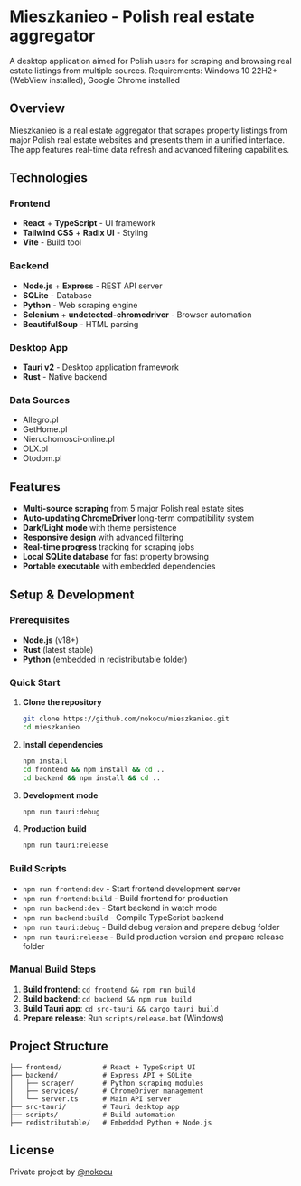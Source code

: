 # Mieszkanieo - Polish real estate aggregator
A desktop application aimed for Polish users for scraping and browsing real estate listings from multiple sources.
Requirements: Windows 10 22H2+ (WebView installed), Google Chrome installed

## Overview
Mieszkanieo is a real estate aggregator that scrapes property listings from major Polish real estate websites and presents them in a unified interface. The app features real-time data refresh and advanced filtering capabilities.

## Technologies

### Frontend
- **React** + **TypeScript** - UI framework
- **Tailwind CSS** + **Radix UI** - Styling
- **Vite** - Build tool

### Backend
- **Node.js** + **Express** - REST API server
- **SQLite** - Database
- **Python** - Web scraping engine
- **Selenium** + **undetected-chromedriver** - Browser automation
- **BeautifulSoup** - HTML parsing

### Desktop App
- **Tauri v2** - Desktop application framework
- **Rust** - Native backend

### Data Sources
- Allegro.pl
- GetHome.pl
- Nieruchomosci-online.pl
- OLX.pl
- Otodom.pl

## Features

- **Multi-source scraping** from 5 major Polish real estate sites
- **Auto-updating ChromeDriver** long-term compatibility system
- **Dark/Light mode** with theme persistence
- **Responsive design** with advanced filtering
- **Real-time progress** tracking for scraping jobs
- **Local SQLite database** for fast property browsing
- **Portable executable** with embedded dependencies

## Setup & Development

### Prerequisites
- **Node.js** (v18+)
- **Rust** (latest stable)
- **Python** (embedded in redistributable folder)

### Quick Start

1. **Clone the repository**
   ```bash
   git clone https://github.com/nokocu/mieszkanieo.git
   cd mieszkanieo
   ```

2. **Install dependencies**
   ```bash
   npm install
   cd frontend && npm install && cd ..
   cd backend && npm install && cd ..
   ```

3. **Development mode**
   ```bash
   npm run tauri:debug
   ```

4. **Production build**
   ```bash
   npm run tauri:release
   ```

### Build Scripts

- `npm run frontend:dev` - Start frontend development server
- `npm run frontend:build` - Build frontend for production
- `npm run backend:dev` - Start backend in watch mode
- `npm run backend:build` - Compile TypeScript backend
- `npm run tauri:debug` - Build debug version and prepare debug folder
- `npm run tauri:release` - Build production version and prepare release folder

### Manual Build Steps

1. **Build frontend**: `cd frontend && npm run build`
2. **Build backend**: `cd backend && npm run build`  
3. **Build Tauri app**: `cd src-tauri && cargo tauri build`
4. **Prepare release**: Run `scripts/release.bat` (Windows)

## Project Structure

```
├── frontend/          # React + TypeScript UI
├── backend/           # Express API + SQLite
│   ├── scraper/       # Python scraping modules
│   ├── services/      # ChromeDriver management
│   └── server.ts      # Main API server
├── src-tauri/         # Tauri desktop app
├── scripts/           # Build automation
├── redistributable/   # Embedded Python + Node.js
```

## License

Private project by [@nokocu](https://github.com/nokocu)

